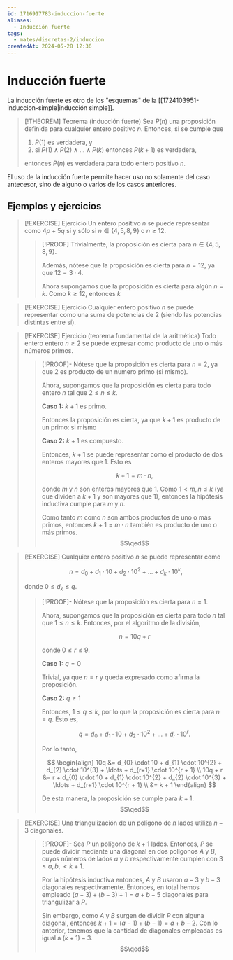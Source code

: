 ```yaml
---
id: 1716917783-induccion-fuerte
aliases:
  - Inducción fuerte
tags:
  - mates/discretas-2/induccion
createdAt: 2024-05-28 12:36
---
```


# Inducción fuerte

La inducción fuerte es otro de los "esquemas" de la [[1724103951-induccion-simple|inducción simple]].

> [!THEOREM] Teorema (inducción fuerte)
> Sea $P(n)$ una proposición definida para cualquier entero positivo $n$. Entonces, si se cumple que
> 
> 1. $P(1)$ es verdadera, y
> 2. si $P(1) \land P(2) \land \ldots \land P(k)$ entonces $P(k + 1)$ es verdadera,
> 
> entonces $P(n)$ es verdadera para todo entero positivo $n$.

El uso de la inducción fuerte permite hacer uso no solamente del caso antecesor, sino de alguno o varios de los casos anteriores.

## Ejemplos y ejercicios

> [!EXERCISE] Ejercicio
> Un entero positivo $n$ se puede representar como $4p + 5q$ si y sólo si $n \in \left\{ 4,5,8,9 \right\}$ o $n \geq 12$.
> 
> > [!PROOF]
> > Trivialmente, la proposición es cierta para $n \in \left\{ 4,5,8,9 \right\}$.
> > 
> > Además, nótese que la proposición es cierta para $n = 12$, ya que $12 = 3 \cdot 4$.
> > 
> > Ahora supongamos que la proposición es cierta para algún $n = k$. Como $k \geq 12$, entonces $k$ 

> [!EXERCISE] Ejercicio
> Cualquier entero positivo $n$ se puede representar como una suma de potencias de $2$ (siendo las potencias distintas entre sí).

> [!EXERCISE] Ejercicio (teorema fundamental de la aritmética)
> Todo entero entero $n \geq 2$ se puede expresar como producto de uno o más números primos.
> 
> > [!PROOF]-
> > Nótese que la proposición es cierta para $n = 2$, ya que $2$ es producto de un numero primo (si mismo).
> > 
> > Ahora, supongamos que la proposición es cierta para todo entero $n$ tal que $2 \leq n \leq k$.
> > 
> > **Caso 1:** $k + 1$ es primo.
> > 
> > Entonces la proposición es cierta, ya que $k + 1$ es producto de un primo: si mismo
> > 
> > **Caso 2:** $k + 1$ es compuesto.
> > 
> > Entonces, $k + 1$ se puede representar como el producto de dos enteros mayores que $1$. Esto es
> > 
> > $$
> > k + 1 = m \cdot n
> > ,$$
> > 
> > donde $m$ y $n$ son enteros mayores que 1. Como $1 < m,n \leq k$ (ya que dividen a $k + 1$ y son mayores que $1$), entonces la hipótesis inductiva cumple para $m$ y $n$.
> > 
> > Como tanto $m$ como $n$ son ambos productos de uno o más primos, entonces $k + 1 = m \cdot n$ también es producto de uno o más primos.
> > $$\qed$$

> [!EXERCISE]
> Cualquier entero positivo $n$ se puede representar como
> 
> $$
> n = d_{0} + d_{1} \cdot 10 + d_{2} \cdot 10^{2} + \ldots + d_{k} \cdot 10^{k}
> ,$$
> 
> donde $0 \leq d_{k} \leq q$.
> 
> > [!PROOF]-
> > Nótese que la proposición es cierta para $n = 1$.
> > 
> > Ahora, supongamos que la proposición es cierta para todo $n$ tal que $1 \leq n \leq k$. Entonces, por el algoritmo de la división,
> > 
> > $$
> > n = 10q + r
> > $$
> > 
> > donde $0 \leq r \leq 9$.
> > 
> > **Caso 1:** $q = 0$
> > 
> > Trivial, ya que $n = r$ y queda expresado como afirma la proposición.
> > 
> > **Caso 2:** $q \geq 1$
> > 
> > Entonces, $1 \leq q \leq k$, por lo que la proposición es cierta para $n = q$. Esto es,
> > 
> > $$
> > q = d_{0} + d_{1} \cdot 10 + d_{2} \cdot 10^{2} + \ldots + d_{r} \cdot 10^{r}
> > .$$
> > 
> > Por lo tanto,
> > 
> > $$
> > \begin{align}
> > 10q &= d_{0} \cdot 10 + d_{1} \cdot 10^{2} + d_{2} \cdot 10^{3} + \ldots + d_{r+1} \cdot 10^{r + 1} \\
> > 10q + r &= r + d_{0} \cdot 10 + d_{1} \cdot 10^{2} + d_{2} \cdot 10^{3} + \ldots + d_{r+1} \cdot 10^{r + 1} \\
> > &= k + 1
> > \end{align}
> > $$
> > 
> > De esta manera, la proposición se cumple para $k + 1$.
> > $$\qed$$

> [!EXERCISE]
> Una triangulización de un polígono de $n$ lados utiliza $n - 3$ diagonales.
> 
> > [!PROOF]-
> > Sea $P$ un polígono de $k + 1$ lados. Entonces, $P$ se puede dividir mediante una diagonal en dos polígonos $A$ y $B$, cuyos números de lados $a$ y $b$ respectivamente cumplen con $3 \leq a,b, < k + 1$.
> > 
> > Por la hipótesis inductiva entonces, $A$ y $B$ usaron $a - 3$ y $b - 3$ diagonales respectivamente. Entonces, en total hemos empleado $(a - 3) + (b - 3) + 1 = a + b - 5$ diagonales para triangulizar a $P$.
> > 
> > Sin embargo, como $A$ y $B$ surgen de dividir $P$ con alguna diagonal, entonces $k + 1 = (a - 1) + (b - 1) = a + b - 2$. Con lo anterior, tenemos que la cantidad de diagonales empleadas es igual a $(k + 1) - 3$.
> > $$\qed$$
